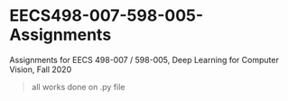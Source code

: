 # EECS498-007-598-005-Assignments
Assignments for EECS 498-007 / 598-005, Deep Learning for Computer Vision, Fall 2020
>all works done on .py file

